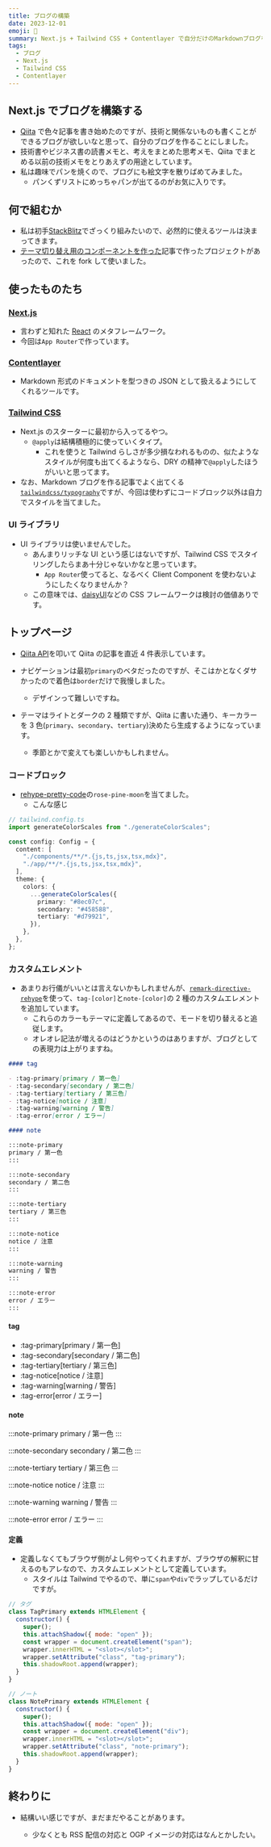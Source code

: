 ```yaml
---
title: ブログの構築
date: 2023-12-01
emoji: 📝
summary: Next.js + Tailwind CSS + Contentlayer で自分だけのMarkdownブログを作る
tags:
  - ブログ
  - Next.js
  - Tailwind CSS
  - Contentlayer
---
```


## Next.js でブログを構築する

- [Qiita](https://qiita.com/kedama-t) で色々記事を書き始めたのですが、技術と関係ないものも書くことができるブログが欲しいなと思って、自分のブログを作ることにしました。
- 技術書やビジネス書の読書メモと、考えをまとめた思考メモ、Qiita でまとめる以前の技術メモをとりあえずの用途としています。
- 私は趣味でパンを焼くので、ブログにも絵文字を散りばめてみました。
  - パンくずリストにめっちゃパンが出てるのがお気に入りです。

## 何で組むか

- 私は初手[StackBlitz](https://stackblitz.com/)でざっくり組みたいので、必然的に使えるツールは決まってきます。
- [テーマ切り替え用のコンポーネントを作った](https://qiita.com/kedama-t/items/508a19ee81ab72ee787f)記事で作ったプロジェクトがあったので、これを fork して使いました。

## 使ったものたち

### [Next.js](https://nextjs.org/)

- 言わずと知れた [React](https://ja.react.dev/) のメタフレームワーク。
- 今回は`App Router`で作っています。

### [Contentlayer](https://contentlayer.dev/)

- Markdown 形式のドキュメントを型つきの JSON として扱えるようにしてくれるツールです。

### [Tailwind CSS](https://tailwindcss.com/)

- Next.js のスターターに最初から入ってるやつ。
  - `@apply`は結構積極的に使っていくタイプ。
    - これを使うと Tailwind らしさが多少損なわれるものの、似たようなスタイルが何度も出てくるようなら、DRY の精神で`@apply`したほうがいいと思ってます。
- なお、Markdown ブログを作る記事でよく出てくる[`tailwindcss/typography`](https://tailwindcss.com/docs/typography-plugin)ですが、今回は使わずにコードブロック以外は自力でスタイルを当てました。

### UI ライブラリ

- UI ライブラリは使いませんでした。
  - あんまりリッチな UI という感じはないですが、Tailwind CSS でスタイリングしたらまあ十分じゃないかなと思っています。
    - `App Router`使ってると、なるべく Client Component を使わないようにしたくなりませんか？
  - この意味では、[daisyUI](https://daisyui.com/)などの CSS フレームワークは検討の価値ありです。

## トップページ

- [Qiita API](https://qiita.com/api/v2/docs)を叩いて Qiita の記事を直近 4 件表示しています。

- ナビゲーションは最初`primary`のベタだったのですが、そこはかとなくダサかったので着色は`border`だけで我慢しました。

  - デザインって難しいですね。

- テーマはライトとダークの 2 種類ですが、Qiita に書いた通り、キーカラーを 3 色(`primary`、`secondary`、`tertiary`)決めたら生成するようになっています。
  - 季節とかで変えても楽しいかもしれません。

### コードブロック

- [rehype-pretty-code](https://github.com/atomiks/rehype-pretty-code)の`rose-pine-moon`を当てました。
  - こんな感じ

```typescript
// tailwind.config.ts
import generateColorScales from "./generateColorScales";

const config: Config = {
  content: [
    "./components/**/*.{js,ts,jsx,tsx,mdx}",
    "./app/**/*.{js,ts,jsx,tsx,mdx}",
  ],
  theme: {
    colors: {
      ...generateColorScales({
        primary: "#8ec07c",
        secondary: "#458588",
        tertiary: "#d79921",
      }),
    },
  },
};
```

### カスタムエレメント

- あまりお行儀がいいとは言えないかもしれませんが、[`remark-directive-rehype`](https://github.com/IGassmann/remark-directive-rehype)を使って、`tag-[color]`と`note-[color]`の 2 種のカスタムエレメントを追加しています。
  - これらのカラーもテーマに定義してあるので、モードを切り替えると追従します。
  - オレオレ記法が増えるのはどうかというのはありますが、ブログとしての表現力は上がりますね。

```markdown
#### tag

- :tag-primary[primary / 第一色]
- :tag-secondary[secondary / 第二色]
- :tag-tertiary[tertiary / 第三色]
- :tag-notice[notice / 注意]
- :tag-warning[warning / 警告]
- :tag-error[error / エラー]

#### note

:::note-primary
primary / 第一色
:::

:::note-secondary
secondary / 第二色
:::

:::note-tertiary
tertiary / 第三色
:::

:::note-notice
notice / 注意
:::

:::note-warning
warning / 警告
:::

:::note-error
error / エラー
:::
```

#### tag

- :tag-primary[primary / 第一色]
- :tag-secondary[secondary / 第二色]
- :tag-tertiary[tertiary / 第三色]
- :tag-notice[notice / 注意]
- :tag-warning[warning / 警告]
- :tag-error[error / エラー]

#### note

:::note-primary
primary / 第一色
:::

:::note-secondary
secondary / 第二色
:::

:::note-tertiary
tertiary / 第三色
:::

:::note-notice
notice / 注意
:::

:::note-warning
warning / 警告
:::

:::note-error
error / エラー
:::

#### 定義

- 定義しなくてもブラウザ側がよし何やってくれますが、ブラウザの解釈に甘えるのもアレなので、カスタムエレメントとして定義しています。
  - スタイルは Tailwind でやるので、単に`span`や`div`でラップしているだけですが。

```js
// タグ
class TagPrimary extends HTMLElement {
  constructor() {
    super();
    this.attachShadow({ mode: "open" });
    const wrapper = document.createElement("span");
    wrapper.innerHTML = "<slot></slot>";
    wrapper.setAttribute("class", "tag-primary");
    this.shadowRoot.append(wrapper);
  }
}

// ノート
class NotePrimary extends HTMLElement {
  constructor() {
    super();
    this.attachShadow({ mode: "open" });
    const wrapper = document.createElement("div");
    wrapper.innerHTML = "<slot></slot>";
    wrapper.setAttribute("class", "note-primary");
    this.shadowRoot.append(wrapper);
  }
}
```

## 終わりに

- 結構いい感じですが、まだまだやることがあります。

  - 少なくとも RSS 配信の対応と OGP イメージの対応はなんとかしたい。
